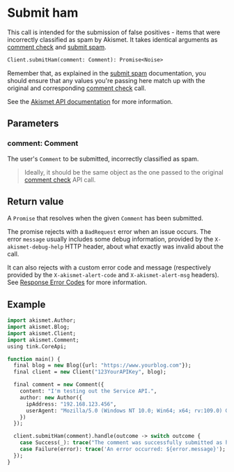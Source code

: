 # Submit ham
This call is intended for the submission of false positives - items that were incorrectly classified as spam by Akismet.
It takes identical arguments as [comment check](usage/check_comment.md) and [submit spam](usage/submit_spam.md).

```haxe
Client.submitHam(comment: Comment): Promise<Noise>
```

Remember that, as explained in the [submit spam](usage/submit_spam.md) documentation, you should ensure
that any values you're passing here match up with the original and corresponding [comment check](usage/check_comment.md) call.

See the [Akismet API documentation](https://akismet.com/developers/submit-ham-false-positives) for more information.

## Parameters

### **comment**: Comment
The user's `Comment` to be submitted, incorrectly classified as spam.

> Ideally, it should be the same object as the one passed to the original [comment check](usage/check_comment.md) API call.

## Return value
A `Promise` that resolves when the given `Comment` has been submitted.

The promise rejects with a `BadRequest` error when an issue occurs.
The error `message` usually includes some debug information, provided by the `X-akismet-debug-help` HTTP header,
about what exactly was invalid about the call.

It can also rejects with a custom error code and message (respectively provided by the `X-akismet-alert-code` and `X-akismet-alert-msg` headers).
See [Response Error Codes](https://akismet.com/developers/errors) for more information.

## Example

```haxe
import akismet.Author;
import akismet.Blog;
import akismet.Client;
import akismet.Comment;
using tink.CoreApi;

function main() {
  final blog = new Blog({url: "https://www.yourblog.com"});
  final client = new Client("123YourAPIKey", blog);

  final comment = new Comment({
    content: "I'm testing out the Service API.",
    author: new Author({
      ipAddress: "192.168.123.456",
      userAgent: "Mozilla/5.0 (Windows NT 10.0; Win64; x64; rv:109.0) Gecko/20100101 Firefox/115.0"
    })
  });

  client.submitHam(comment).handle(outcome -> switch outcome {
    case Success(_): trace("The comment was successfully submitted as ham.");
    case Failure(error): trace('An error occurred: ${error.message}');
  });
}
```
